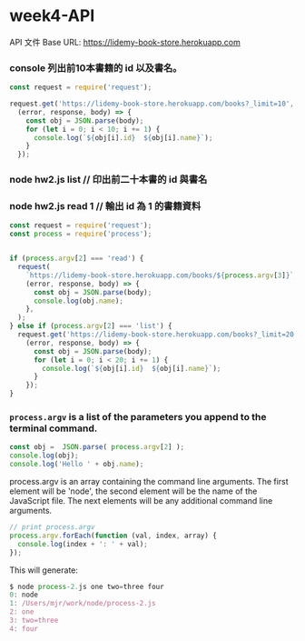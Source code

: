# week4-API

API 文件
Base URL: https://lidemy-book-store.herokuapp.com

###  console 列出前10本書籍的 id 以及書名。

```js
const request = require('request');

request.get('https://lidemy-book-store.herokuapp.com/books?_limit=10',
  (error, response, body) => {
    const obj = JSON.parse(body);
    for (let i = 0; i < 10; i += 1) {
      console.log(`${obj[i].id}  ${obj[i].name}`);
    }
  });
  ```
### node hw2.js list // 印出前二十本書的 id 與書名
### node hw2.js read 1 // 輸出 id 為 1 的書籍資料
```js
const request = require('request');
const process = require('process');


if (process.argv[2] === 'read') {
  request(
    `https://lidemy-book-store.herokuapp.com/books/${process.argv[3]}`,
    (error, response, body) => {
      const obj = JSON.parse(body);
      console.log(obj.name);
    },
  );
} else if (process.argv[2] === 'list') {
  request.get('https://lidemy-book-store.herokuapp.com/books?_limit=20',
    (error, response, body) => {
      const obj = JSON.parse(body);
      for (let i = 0; i < 20; i += 1) {
        console.log(`${obj[i].id}  ${obj[i].name}`);
      }
    });
}


```
  
### `process.argv` is a list of the parameters you append to the terminal command.

```js
const obj =  JSON.parse( process.argv[2] );
console.log(obj);
console.log('Hello ' + obj.name);
```

process.argv is an array containing the command line arguments. The first element will be 'node', the second element will be the name of the JavaScript file. The next elements will be any additional command line arguments.

```js
// print process.argv
process.argv.forEach(function (val, index, array) {
  console.log(index + ': ' + val);
});
```
This will generate:
```js
$ node process-2.js one two=three four
0: node
1: /Users/mjr/work/node/process-2.js
2: one
3: two=three
4: four
```
